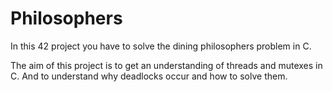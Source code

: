 # Philosophers

In this 42 project you have to solve the dining philosophers problem in C.

The aim of this project is to get an understanding of threads and mutexes in C. And to understand why deadlocks occur and how to solve them.
